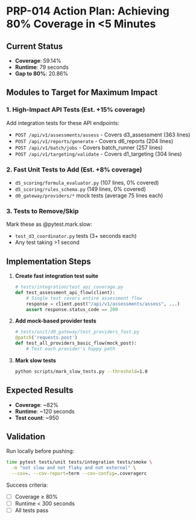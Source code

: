 # PRP-014 Action Plan: Achieving 80% Coverage in <5 Minutes

## Current Status
- **Coverage**: 59.14%
- **Runtime**: 79 seconds  
- **Gap to 80%**: 20.86%

## Modules to Target for Maximum Impact

### 1. High-Impact API Tests (Est. +15% coverage)
Add integration tests for these API endpoints:
- `POST /api/v1/assessments/assess` - Covers d3_assessment (363 lines)
- `POST /api/v1/reports/generate` - Covers d6_reports (204 lines)
- `POST /api/v1/batch/jobs` - Covers batch_runner (257 lines)
- `POST /api/v1/targeting/validate` - Covers d1_targeting (304 lines)

### 2. Fast Unit Tests to Add (Est. +8% coverage)
- `d5_scoring/formula_evaluator.py` (107 lines, 0% covered)
- `d5_scoring/rules_schema.py` (149 lines, 0% covered)
- `d0_gateway/providers/*` mock tests (average 75 lines each)

### 3. Tests to Remove/Skip
Mark these as @pytest.mark.slow:
- `test_d3_coordinator.py` tests (3+ seconds each)
- Any test taking >1 second

## Implementation Steps

1. **Create fast integration test suite**
   ```python
   # tests/integration/test_api_coverage.py
   def test_assessment_api_flow(client):
       # Single test covers entire assessment flow
       response = client.post("/api/v1/assessments/assess", ...)
       assert response.status_code == 200
   ```

2. **Add mock-based provider tests**
   ```python
   # tests/unit/d0_gateway/test_providers_fast.py
   @patch('requests.post')
   def test_all_providers_basic_flow(mock_post):
       # Test each provider's happy path
   ```

3. **Mark slow tests**
   ```bash
   python scripts/mark_slow_tests.py --threshold=1.0
   ```

## Expected Results
- **Coverage**: ~82%
- **Runtime**: ~120 seconds
- **Test count**: ~950

## Validation
Run locally before pushing:
```bash
time pytest tests/unit tests/integration tests/smoke \
  -m "not slow and not flaky and not external" \
  --cov=. --cov-report=term --cov-config=.coveragerc
```

Success criteria:
- [ ] Coverage ≥ 80%
- [ ] Runtime < 300 seconds
- [ ] All tests pass